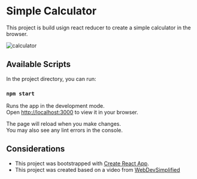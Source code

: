# Simple Calculator


This project is build usign react reducer to create a simple calculator in the browser.

![calculator](https://github.com/davelopeer/calculator/assets/25778236/6c5c202f-c65f-4db5-8fa7-1a2019613412)


## Available Scripts

In the project directory, you can run:

### `npm start`

Runs the app in the development mode.\
Open [http://localhost:3000](http://localhost:3000) to view it in your browser.

The page will reload when you make changes.\
You may also see any lint errors in the console.


## Considerations

- This project was bootstrapped with [Create React App](https://github.com/facebook/create-react-app).
- This project was created based on a video from [WebDevSimplified](https://www.youtube.com/@WebDevSimplified)
